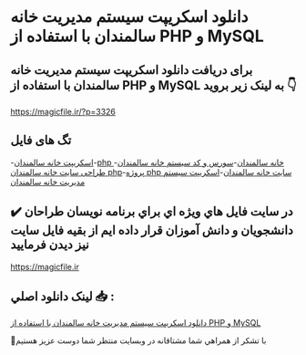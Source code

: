 # دانلود اسکریپت سیستم مدیریت خانه سالمندان با استفاده از PHP و MySQL

## برای دریافت دانلود اسکریپت سیستم مدیریت خانه سالمندان با استفاده از PHP و MySQL به لینک زیر بروید 👇

https://magicfile.ir/?p=3326

## تگ های فایل

-[اسکریپت خانه سالمندان](https://magicfile.ir/product/%d8%a7%d8%b3%da%a9%d8%b1%db%8c%d9%be%d8%aa%d8%b3%db%8c%d8%b3%d8%aa%d9%85-%d9%85%d8%af%db%8c%d8%b1%db%8c%d8%aa-%d8%ae%d8%a7%d9%86%d9%87-%d8%b3%d8%a7%d9%84%d9%85%d9%86%d8%af%d8%a7%d9%86-php/)-[php خانه سالمندان](https://magicfile.ir/product/%d8%a7%d8%b3%da%a9%d8%b1%db%8c%d9%be%d8%aa%d8%b3%db%8c%d8%b3%d8%aa%d9%85-%d9%85%d8%af%db%8c%d8%b1%db%8c%d8%aa-%d8%ae%d8%a7%d9%86%d9%87-%d8%b3%d8%a7%d9%84%d9%85%d9%86%d8%af%d8%a7%d9%86-php/)-[سورس و کد سیستم خانه سالمندان](https://magicfile.ir/product/%d8%a7%d8%b3%da%a9%d8%b1%db%8c%d9%be%d8%aa%d8%b3%db%8c%d8%b3%d8%aa%d9%85-%d9%85%d8%af%db%8c%d8%b1%db%8c%d8%aa-%d8%ae%d8%a7%d9%86%d9%87-%d8%b3%d8%a7%d9%84%d9%85%d9%86%d8%af%d8%a7%d9%86-php/)-[طراحی سایت خانه سالمندان php](https://magicfile.ir/product/%d8%a7%d8%b3%da%a9%d8%b1%db%8c%d9%be%d8%aa%d8%b3%db%8c%d8%b3%d8%aa%d9%85-%d9%85%d8%af%db%8c%d8%b1%db%8c%d8%aa-%d8%ae%d8%a7%d9%86%d9%87-%d8%b3%d8%a7%d9%84%d9%85%d9%86%d8%af%d8%a7%d9%86-php/)-[پروژه php سایت خانه سالمندان](https://magicfile.ir/product/%d8%a7%d8%b3%da%a9%d8%b1%db%8c%d9%be%d8%aa%d8%b3%db%8c%d8%b3%d8%aa%d9%85-%d9%85%d8%af%db%8c%d8%b1%db%8c%d8%aa-%d8%ae%d8%a7%d9%86%d9%87-%d8%b3%d8%a7%d9%84%d9%85%d9%86%d8%af%d8%a7%d9%86-php/)-[اسکریپت سیستم مدیریت خانه سالمندان](https://magicfile.ir/product/%d8%a7%d8%b3%da%a9%d8%b1%db%8c%d9%be%d8%aa%d8%b3%db%8c%d8%b3%d8%aa%d9%85-%d9%85%d8%af%db%8c%d8%b1%db%8c%d8%aa-%d8%ae%d8%a7%d9%86%d9%87-%d8%b3%d8%a7%d9%84%d9%85%d9%86%d8%af%d8%a7%d9%86-php/)

## ✔️ در سايت فايل هاي ويژه اي براي برنامه نويسان طراحان دانشجويان و دانش آموزان قرار داده ايم از بقيه فايل سايت نيز ديدن فرماييد

https://magicfile.ir


## لينک دانلود اصلي 📥 :

[دانلود اسکریپت سیستم مدیریت خانه سالمندان با استفاده از PHP و MySQL](https://magicfile.ir/product/%d8%a7%d8%b3%da%a9%d8%b1%db%8c%d9%be%d8%aa%d8%b3%db%8c%d8%b3%d8%aa%d9%85-%d9%85%d8%af%db%8c%d8%b1%db%8c%d8%aa-%d8%ae%d8%a7%d9%86%d9%87-%d8%b3%d8%a7%d9%84%d9%85%d9%86%d8%af%d8%a7%d9%86-php/) 


🙏با تشکر از همراهي شما مشتاقانه در وبسایت منتظر شما دوست عزیز هستیم


